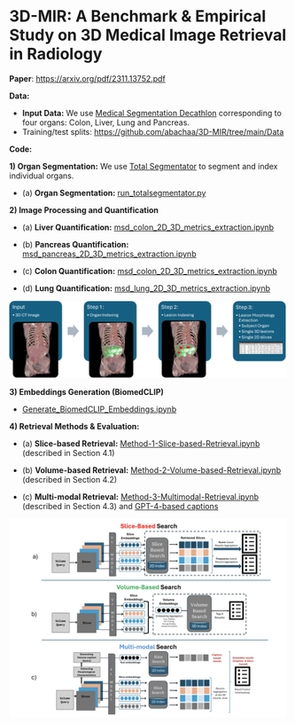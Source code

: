 # 3D-MIR: A Benchmark & Empirical Study on 3D Medical Image Retrieval in Radiology

**Paper**: https://arxiv.org/pdf/2311.13752.pdf 

**Data:**

- **Input Data:** We use [Medical Segmentation Decathlon](http://medicaldecathlon.com/) corresponding to four organs: Colon, Liver, Lung and Pancreas.
- Training/test splits: https://github.com/abachaa/3D-MIR/tree/main/Data 

**Code:**

**1) Organ Segmentation:** We use  [Total Segmentator](https://github.com/wasserth/TotalSegmentator) to segment and index individual organs.
- (a) **Organ Segmentation:** [run_totalsegmentator.py](./Code/Image-Processing-and-Quantification/run_totalsegmentator.py)

**2) Image Processing and Quantification**

- (a) **Liver Quantification:** [msd_colon_2D_3D_metrics_extraction.ipynb](./Code/Image-Processing-and-Quantification/msd_colon_2D_3D_metrics_extraction.ipynb)

- (b) **Pancreas Quantification:** [msd_pancreas_2D_3D_metrics_extraction.ipynb](./Code/Image-Processing-and-Quantification/msd_pancreas_2D_3D_metrics_extraction.ipynb)

- (c) **Colon Quantification:** [msd_colon_2D_3D_metrics_extraction.ipynb](./Code/Image-Processing-and-Quantification/msd_colon_2D_3D_metrics_extraction.ipynb)

- (d) **Lung Quantification:** [msd_lung_2D_3D_metrics_extraction.ipynb](./Code/Image-Processing-and-Quantification/msd_lung_2D_3D_metrics_extraction.ipynb)

<img src="./Code/Image-Processing-and-Quantification/3dmir.pipeline.png" alt="Image Quantification Pipeline" width="500"/>

**3) Embeddings Generation (BiomedCLIP)**

- [Generate_BiomedCLIP_Embeddings.ipynb](./Code/EmbeddingsGeneration/Generate_BiomedCLIP_Embeddings.ipynb)

**4) Retrieval Methods & Evaluation:**

  - (a) **Slice-based Retrieval:** [Method-1-Slice-based-Retrieval.ipynb](./Code/Retrieval-Methods-and-Evaluation/Method-1-Slice-based-Retrieval.ipynb) (described in Section 4.1)
  
  - (b) **Volume-based Retrieval:** [Method-2-Volume-based-Retrieval.ipynb](./Code/Retrieval-Methods-and-Evaluation/Method-2-Volume-based-Retrieval.ipynb) (described in Section 4.2)
  
  - (c) **Multi-modal Retrieval:** [Method-3-Multimodal-Retrieval.ipynb](./Code/Retrieval-Methods-and-Evaluation/Method-3-Multimodal-Retrieval.ipynb) (described in Section 4.3)
    and [GPT-4-based captions](https://github.com/abachaa/3D-MIR/tree/main/Code/Retrieval-Methods-and-Evaluation/msd_gpt4_captions)

<img src="./3d-image-search-methods.png" alt="3D Image Search Methods" width="500"/>


